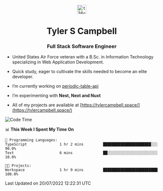 <p align="center">
<a href="https://www.linkedin.com/in/t36campbell" target="blank"><img align="center" src="https://ik.imagekit.io/t36campbell/Portfolio/linkedin.png.original_m8bbGgPh6.png" alt="t36campbell" height="30" width="30" /></a>
</p>
<h1 align="center">Tyler S Campbell</h1>
<h3 align="center">Full Stack Software Engineer</h3>

* United States Air Force veteran with a B.Sc. in Information Technology specializing in Web Application Development. 

* Quick study, eager to cultivate the skills needed to become an elite developer.

* I’m currently working on [periodic-table-api](https://github.com/t36campbell/periodic-table-api)

* I’m experimenting with **Nest, Next and Nuxt**

* All of my projects are available at [https://tylercampbell.space/](https://tylercampbell.space/)

<!--START_SECTION:waka-->
![Code Time](http://img.shields.io/badge/Code%20Time-1%2C707%20hrs-blue)

📊 **This Week I Spent My Time On** 

```text
💬 Programming Languages: 
TypeScript               1 hr 2 mins         ██████████████████████░░░   90.0% 
Text                     6 mins              ██░░░░░░░░░░░░░░░░░░░░░░░   10.0%

🐱‍💻 Projects: 
Workspace                1 hr 9 mins         █████████████████████████   100.0%

```


 Last Updated on 20/07/2022 12:22:31 UTC
<!--END_SECTION:waka-->
